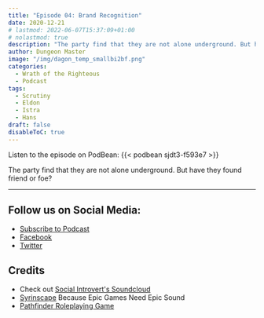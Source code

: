```yaml
---
title: "Episode 04: Brand Recognition"
date: 2020-12-21
# lastmod: 2022-06-07T15:37:09+01:00
# nolastmod: true
description: "The party find that they are not alone underground. But have they found friend or foe?"
author: Dungeon Master
image: "/img/dagon_temp_smallbi2bf.png"
categories:
  - Wrath of the Righteous
  - Podcast
tags:
  - Scrutiny
  - Eldon
  - Istra
  - Hans
draft: false
disableToC: true
---
```


Listen to the episode on PodBean:
{{< podbean sjdt3-f593e7 >}}

The party find that they are not alone underground. But have they found friend or foe?

--------------------------
## Follow us on Social Media: 
- [Subscribe to Podcast](https://feed.podbean.com/dragonsnotincluded/feed.xml)
- [Facebook](https://www.facebook.com/Dragons-Not-Included-Podcast-103097024812637)
- [Twitter](https://twitter.com/PodcastDragons)

## Credits
- Check out [Social Introvert's Soundcloud]
- [Syrinscape] Because Epic Games Need Epic Sound
- [Pathfinder Roleplaying Game]

[Social Introvert's Soundcloud]: https://soundcloud.com/user-520878457
[Syrinscape]: https://syrinscape.com/attributions/?id=84&id=6417&id=1448 
[Pathfinder Roleplaying Game]: https://paizo.com/pathfinder
